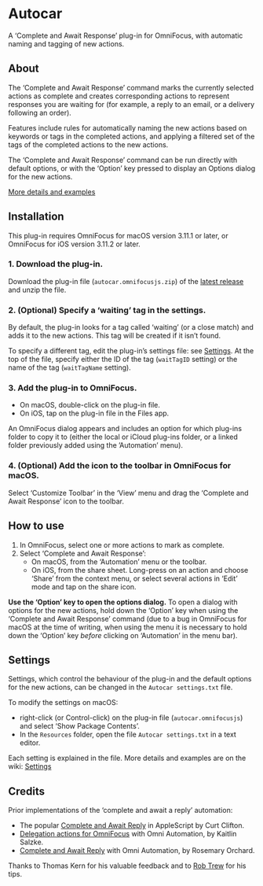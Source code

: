 # Autocar
A ‘Complete and Await Response’ plug-in for OmniFocus, with automatic naming and tagging of new actions.
## About
The ‘Complete and Await Response’ command marks the currently selected actions as complete and creates corresponding actions to represent responses you are waiting for (for example, a reply to an email, or a delivery following an order).

Features include rules for automatically naming the new actions based on keywords or tags in the completed actions, and applying a filtered set of the tags of the completed actions to the new actions.

The ‘Complete and Await Response’ command can be run directly with default options, or with the ‘Option’ key pressed to display an Options dialog for the new actions.

[More details and examples](https://github.com/multigreg/autocar/wiki)
## Installation
This plug-in requires OmniFocus for macOS version 3.11.1 or later, or OmniFocus for iOS version 3.11.2 or later.
### 1. Download the plug-in.
Download the plug-in file (`autocar.omnifocusjs.zip`) of the [latest release](https://github.com/multigreg/autocar/releases/latest) and unzip the file.
### 2. (Optional) Specify a ‘waiting’ tag in the settings.
By default, the plug-in looks for a tag called ‘waiting’ (or a close match) and adds it to the new actions. This tag will be created if it isn’t found.

To specify a different tag, edit the plug-in’s settings file: see [Settings](README.md#Settings). At the top of the file, specify either the ID of the tag (`waitTagID` setting)  or the name of the tag (`waitTagName` setting).

### 3. Add the plug-in to OmniFocus.
- On macOS, double-click on the plug-in file.
- On iOS, tap on the plug-in file in the Files app.

An OmniFocus dialog appears and includes an option for  which plug-ins folder to copy it to (either the local or iCloud plug-ins folder, or a linked folder previously added using the ’Automation’ menu).

### 4. (Optional) Add the icon to the toolbar in OmniFocus for macOS.
Select ‘Customize Toolbar’ in the ‘View’ menu and drag the ‘Complete and Await Response’ icon to the toolbar.
## How to use
1. In OmniFocus, select one or more actions to mark as complete.
2. Select ‘Complete and Await Response’:
   - On macOS, from the ‘Automation’ menu or the toolbar.
   - On iOS, from the share sheet. Long-press on an action and choose ‘Share’ from the context menu, or select several actions in ‘Edit’ mode and tap on the share icon.

**Use the ‘Option’ key to open the options dialog.**
To open a dialog with options for the new actions, hold down the ‘Option’ key when using the ‘Complete and Await Response’ command (due to a bug in OmniFocus for macOS at the time of writing, when using the menu it is necessary to hold down the ‘Option’ key _before_ clicking on ‘Automation’ in the menu bar).
## Settings
Settings, which control the behaviour of the plug-in and the default options for the new actions, can be changed in the `Autocar settings.txt` file.

To modify the settings on macOS:
- right-click (or Control-click) on the plug-in file (`autocar.omnifocusjs`) and select ‘Show Package Contents’.
- In the `Resources` folder, open the file `Autocar settings.txt` in a text editor.

Each setting is explained in the file. More details and examples are on the wiki: [Settings](https://github.com/multigreg/autocar/wiki/Settings)
## Credits
Prior implementations of the ‘complete and await a reply’ automation:
- The popular [Complete and Await Reply](http://curtclifton.net/complete) in AppleScript by Curt Clifton.
- [Delegation actions for OmniFocus](https://github.com/ksalzke/delegation-omnifocus-plugin) with Omni Automation, by Kaitlin Salzke.
- [Complete and Await Reply](https://omni-automation.com/omnifocus/plug-in-complete-await.html) with Omni Automation, by Rosemary Orchard.


Thanks to Thomas Kern for his valuable feedback and to [Rob Trew](https://github.com/robtrew) for his tips.
